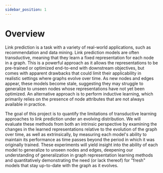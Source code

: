 ```yaml
---
sidebar_position: 1
---
```


# Overview

Link prediction is a task with a variety of real-world applications, such as recommendation and data mining. Link prediction models are often transductive, meaning that they learn a fixed representation for each node in a graph. This is a powerful approach as it allows the representations to be pre-trained or optimized end-to-end with downstream objectives, but comes with apparent drawbacks that could limit their applicability in realistic settings where graphs evolve over time. As new nodes and edges appear, these models become stale, suggesting they may struggle to generalize to unseen nodes whose representations have not yet been optimized. An alternative approach is to perform inductive learning, which primarily relies on the presence of node attributes that are not always available in practice.

The goal of this project is to quantify the limitations of transductive learning approaches to link prediction under an evolving distribution. We will evaluate these methods from both an intrinsic perspective by examining the changes in the learned representations relative to the evolution of the graph over time, as well as extrinsically, by measuring each model's ability to maintain its performance as time passes beyond the period in which it was originally trained. These experiments will yield insight into the ability of each model to generalize to unseen nodes and edges, deepening our understanding of generalization in graph representation learning methods and quantitatively demonstrating the need (or lack thereof) for "fresh" models that stay up-to-date with the graph as it evolves.